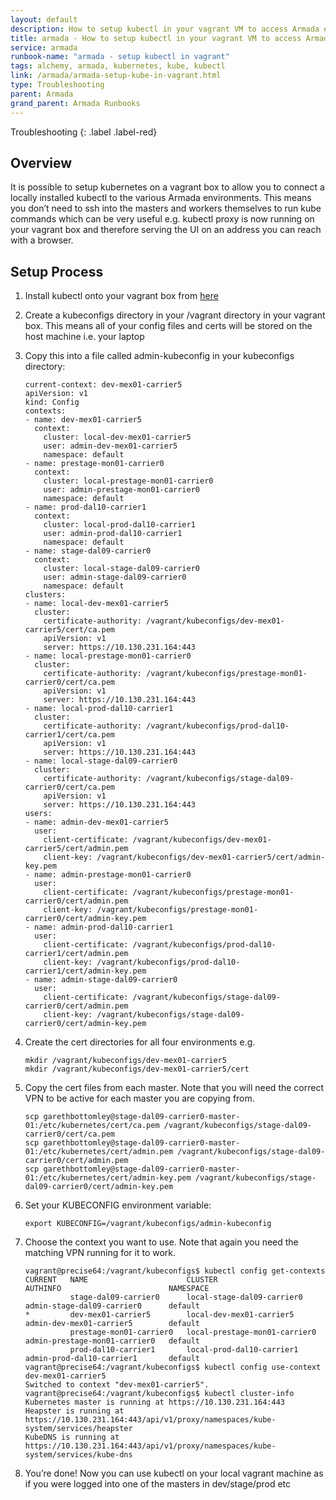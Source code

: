 ```yaml
---
layout: default
description: How to setup kubectl in your vagrant VM to access Armada environments
title: armada - How to setup kubectl in your vagrant VM to access Armada environments
service: armada
runbook-name: "armada - setup kubectl in vagrant"
tags: alchemy, armada, kubernetes, kube, kubectl
link: /armada/armada-setup-kube-in-vagrant.html
type: Troubleshooting
parent: Armada
grand_parent: Armada Runbooks
---
```


Troubleshooting
{: .label .label-red}

## Overview

It is possible to setup kubernetes on a vagrant box to allow you to connect a locally installed kubectl to the various Armada environments. This means you don’t need to ssh into the masters and workers themselves to run kube commands which can be very useful e.g. kubectl proxy is now running on your vagrant box and therefore serving the UI on an address you can reach with a browser.

## Setup Process

1. Install kubectl onto your vagrant box from [here](https://kubernetes.io/docs/tasks/kubectl/install/)
2. Create a kubeconfigs directory in your /vagrant directory in your vagrant box. This means all of your config files and certs will be stored on the host machine i.e. your laptop
3. Copy this into a file called admin-kubeconfig in your kubeconfigs directory:

   ~~~~~
   current-context: dev-mex01-carrier5
   apiVersion: v1
   kind: Config
   contexts:
   - name: dev-mex01-carrier5
     context:
       cluster: local-dev-mex01-carrier5
       user: admin-dev-mex01-carrier5
       namespace: default
   - name: prestage-mon01-carrier0
     context:
       cluster: local-prestage-mon01-carrier0
       user: admin-prestage-mon01-carrier0
       namespace: default
   - name: prod-dal10-carrier1
     context:
       cluster: local-prod-dal10-carrier1
       user: admin-prod-dal10-carrier1
       namespace: default
   - name: stage-dal09-carrier0
     context:
       cluster: local-stage-dal09-carrier0
       user: admin-stage-dal09-carrier0
       namespace: default
   clusters:
   - name: local-dev-mex01-carrier5
     cluster:
       certificate-authority: /vagrant/kubeconfigs/dev-mex01-carrier5/cert/ca.pem
       apiVersion: v1
       server: https://10.130.231.164:443
   - name: local-prestage-mon01-carrier0
     cluster:
       certificate-authority: /vagrant/kubeconfigs/prestage-mon01-carrier0/cert/ca.pem
       apiVersion: v1
       server: https://10.130.231.164:443
   - name: local-prod-dal10-carrier1
     cluster:
       certificate-authority: /vagrant/kubeconfigs/prod-dal10-carrier1/cert/ca.pem
       apiVersion: v1
       server: https://10.130.231.164:443
   - name: local-stage-dal09-carrier0
     cluster:
       certificate-authority: /vagrant/kubeconfigs/stage-dal09-carrier0/cert/ca.pem
       apiVersion: v1
       server: https://10.130.231.164:443
   users:
   - name: admin-dev-mex01-carrier5
     user:
       client-certificate: /vagrant/kubeconfigs/dev-mex01-carrier5/cert/admin.pem
       client-key: /vagrant/kubeconfigs/dev-mex01-carrier5/cert/admin-key.pem
   - name: admin-prestage-mon01-carrier0
     user:
       client-certificate: /vagrant/kubeconfigs/prestage-mon01-carrier0/cert/admin.pem
       client-key: /vagrant/kubeconfigs/prestage-mon01-carrier0/cert/admin-key.pem
   - name: admin-prod-dal10-carrier1
     user:
       client-certificate: /vagrant/kubeconfigs/prod-dal10-carrier1/cert/admin.pem
       client-key: /vagrant/kubeconfigs/prod-dal10-carrier1/cert/admin-key.pem
   - name: admin-stage-dal09-carrier0
     user:
       client-certificate: /vagrant/kubeconfigs/stage-dal09-carrier0/cert/admin.pem
       client-key: /vagrant/kubeconfigs/stage-dal09-carrier0/cert/admin-key.pem
   ~~~~~

4. Create the cert directories for all four environments e.g.

   ~~~~~
   mkdir /vagrant/kubeconfigs/dev-mex01-carrier5
   mkdir /vagrant/kubeconfigs/dev-mex01-carrier5/cert
   ~~~~~

5. Copy the cert files from each master. Note that you will need the correct VPN to be active for each master you are copying from.

   ~~~~~
   scp garethbottomley@stage-dal09-carrier0-master-01:/etc/kubernetes/cert/ca.pem /vagrant/kubeconfigs/stage-dal09-carrier0/cert/ca.pem
   scp garethbottomley@stage-dal09-carrier0-master-01:/etc/kubernetes/cert/admin.pem /vagrant/kubeconfigs/stage-dal09-carrier0/cert/admin.pem
   scp garethbottomley@stage-dal09-carrier0-master-01:/etc/kubernetes/cert/admin-key.pem /vagrant/kubeconfigs/stage-dal09-carrier0/cert/admin-key.pem
   ~~~~~

6. Set your KUBECONFIG environment variable:

   ~~~~~
   export KUBECONFIG=/vagrant/kubeconfigs/admin-kubeconfig
   ~~~~~

7. Choose the context you want to use. Note that again you need the matching VPN running for it to work.

   ~~~~~
   vagrant@precise64:/vagrant/kubeconfigs$ kubectl config get-contexts
   CURRENT   NAME                      CLUSTER                         AUTHINFO                        NAMESPACE
             stage-dal09-carrier0      local-stage-dal09-carrier0      admin-stage-dal09-carrier0      default
   *         dev-mex01-carrier5        local-dev-mex01-carrier5        admin-dev-mex01-carrier5        default
             prestage-mon01-carrier0   local-prestage-mon01-carrier0   admin-prestage-mon01-carrier0   default
             prod-dal10-carrier1       local-prod-dal10-carrier1       admin-prod-dal10-carrier1       default
   vagrant@precise64:/vagrant/kubeconfigs$ kubectl config use-context dev-mex01-carrier5
   Switched to context "dev-mex01-carrier5".
   vagrant@precise64:/vagrant/kubeconfigs$ kubectl cluster-info
   Kubernetes master is running at https://10.130.231.164:443
   Heapster is running at https://10.130.231.164:443/api/v1/proxy/namespaces/kube-system/services/heapster
   KubeDNS is running at https://10.130.231.164:443/api/v1/proxy/namespaces/kube-system/services/kube-dns
   ~~~~~
   
8. You’re done! Now you can use kubectl on your local vagrant machine as if you were logged into one of the masters in dev/stage/prod etc